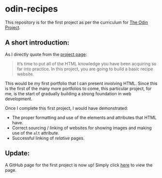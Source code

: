 # odin-recipes
This repository is for the first project as per the curriculum for [The Odin Project](https://www.theodinproject.com/about).  

## A short introduction:

As I directly quote from the [project page](https://www.theodinproject.com/lessons/foundations-recipes):
> It’s time to put all of the HTML knowledge you have been acquiring so far into practice. In this project, you are going to build a basic recipe website. 

This would be my first portfolio that I can present involving HTML. Since this is the first of the many more portfolios to come, this particular project, for me, is the start of gradually building a strong foundation in web development. 

Once I complete this first project, I would have demonstrated:

- The proper formatting and use of the elements and attributes that HTML have.
- Correct sourcing / linking of websites for showing images and making use of the `alt` attribute.
- Successful linking of _relative_ pages.

## Update:
A GitHub page for the first project is now up! Simply click [here](https://neo-ran.github.io/odin-recipes/) to view the page.
